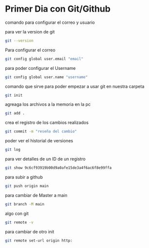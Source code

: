 # Primer Dia con Git/Github
comando para configurar el correo y usuario

para ver la version de git
```bash
git --version
```

Para configurar el correo
```bash
git config global user.email "email"
```

para poder configurar el Username

```bash
git config global user.name "username"
```
comando que sirve para poder empezar a usar git en nuestra carpeta

```bash
git init
```
agreaga los archivos a la memoria en la pc

```bash
git add .
```
crea el registro de los cambios realizados

```bash
git commit -m "reseña del cambio"
```

poder ver el historial de versiones

```bash
git log
```
para ver detalles de un ID de un registro 
```bash
git show 9c6cf93919b00d9a0afe15de3a4f6ac6f8e99ffa
```
para subir a github

```bash
git push origin main
```
para cambiar de Master a main
```bash
git branch -M main
```
algo con git 

```bash
git remote -v
```

para cambiar de otro init
```bash
git remote set-url origin http:
```

